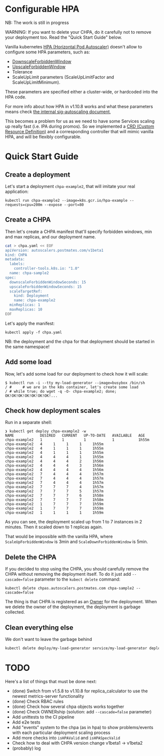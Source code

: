 # Configurable HPA

NB: The work is still in progress

WARNING: If you want to delete your CHPA, do it carefully not to remove your deployment too. Read the "Quick Start Guide" below.

Vanilla kubernetes [HPA (Horizontal Pod Autoscaler)](https://kubernetes.io/docs/tasks/run-application/horizontal-pod-autoscale/) doesn't allow to configure some HPA parameters, such as:

 - [DownscaleForbiddenWindow](https://github.com/kubernetes/website/blob/snapshot-initial-v1.11/content/en/docs/tasks/run-application/horizontal-pod-autoscale.md#support-for-cooldowndelay)
 - [UpscaleForbiddenWindow](https://github.com/kubernetes/website/blob/snapshot-initial-v1.11/content/en/docs/tasks/run-application/horizontal-pod-autoscale.md#support-for-cooldowndelay)
 - Tolerance
 - ScaleUpLimit parameters (ScaleUpLimitFactor and ScaleUpLimitMinimum). 

These parameters are specified either a cluster-wide, or hardcoded into the HPA code.

For more info about how HPA in v1.10.8 works and what these parameters means check [the internal sig-autoscaling document](https://docs.google.com/document/d/1Gy90Rbjazq3yYEUL-5cvoVBgxpzcJC9vcfhAkkhMINs/edit#), 

This becomes a problem for us as we need to have some Services scaling up really fast (i.e. IPA during promos).
So we implemented a [CRD (Custom Resource Definition)](https://kubernetes.io/docs/concepts/extend-kubernetes/api-extension/custom-resources/#customresourcedefinitions) 
and a corresponding controller that will mimic vanilla HPA, and will be flexibly configurable.


# Quick Start Guide

## Create a deployment

Let's start a deployment `chpa-example2`, that will imitate your real application:

    kubectl run chpa-example2 --image=k8s.gcr.io/hpa-example --requests=cpu=200m --expose --port=80

## Create a CHPA

Then let's create a CHPA manifest that'll specify forbidden windows, 
min and max replicas, and our deployment name.

```bash
cat > chpa.yaml << EOF
apiVersion: autoscalers.postmates.com/v1beta1
kind: CHPA
metadata:
  labels:
    controller-tools.k8s.io: "1.0"
  name: chpa-sample2
spec:
  downscaleForbiddenWindowSeconds: 15
  upscaleForbiddenWindowSeconds: 15
  scaleTargetRef:
    kind: Deployment
    name: chpa-example2
  minReplicas: 1
  maxReplicas: 10
EOF
```

Let's apply the manifest:

    kubectl apply -f chpa.yaml

NB: the deployment and the chpa for that deployment should be started in the same namespace!

## Add some load

Now, let's add some load for our deployment to check how it will scale:

```
$ kubectl run -i --tty my-load-generator --image=busybox /bin/sh
/ #     # we are in the k8s container, let's create some load
/ # while true; do wget -q -O- chpa-example2; done;
OK!OK!OK!OK!OK!OK!OK!...
```

## Check how deployment scales

Run in a separate shell:

```
❯ kubectl get deploy chpa-example2 -w
NAME            DESIRED   CURRENT   UP-TO-DATE   AVAILABLE   AGE
chpa-example2   1         1         1            1           1h55m
chpa-example2   4     1     1     1     1h55m
chpa-example2   4     1     1     1     1h55m
chpa-example2   4     1     1     1     1h55m
chpa-example2   4     4     4     1     1h55m
chpa-example2   4     4     4     2     1h56m
chpa-example2   4     4     4     3     1h56m
chpa-example2   4     4     4     4     1h56m
chpa-example2   7     4     4     4     1h57m
chpa-example2   7     4     4     4     1h57m
chpa-example2   7     4     4     4     1h57m
chpa-example2   7     7     7     4     1h57m
chpa-example2   7     7     7     5     1h57m
chpa-example2   7     7     7     6     1h58m
chpa-example2   7     7     7     7     1h58m
chpa-example2   1     7     7     7     1h59m
chpa-example2   1     7     7     7     1h59m
chpa-example2   1     1     1     1     1h59m
```

As you can see, the deployment scaled up from 1 to 7 instances in 2 minutes.
Then it scaled down to 1 replicas again.

That would be impossible with the vanilla HPA, where `ScaleUpForbiddenWindow` is 3min and `ScaleDownForbiddenWindow` is 5min.

## Delete the CHPA

If you decided to stop using the CHPA, you should carefully remove the CHPA without removing the 
deployment itself. To do it just add `--cascade=false` parameter to the `kubect delete` command:

    kubectl delete chpas.autoscalers.postmates.com chpa-sample2 --cascade=false

The thing is that CHPA is registered as an [Owner](https://kubernetes.io/docs/reference/generated/kubernetes-api/v1.12/#ownerreference-v1-meta) for the deployment.
When we delete the owner of the deployment, the deployment is garbage collected.

## Clean everything else

We don't want to leave the garbage behind

```bash
kubectl delete deploy/my-load-generator service/my-load-generator deploy/chpa-example2
```

# TODO

Here's a list of things that must be done next:

- (done) Switch from v1.5.8 to v1.10.8 for replica_calculator to use the newest metrics-server functionality
- (done) Check RBAC rules
- (done) Check how several chpa objects works together
- (done) Check OWNERship (solution: add `--cascade=false` parameter)
- Add unittests to the CI pipeline
- Add e2e tests
- Add "events" system to the chpa (as in hpa) to show problems/events with each particular deployment scaling process
- Add more checks into `isHPAValid` and `isHPASpecValid`
- Check how to deal with CHPA version change v1beta1 -> v1beta2
- (probably) log
